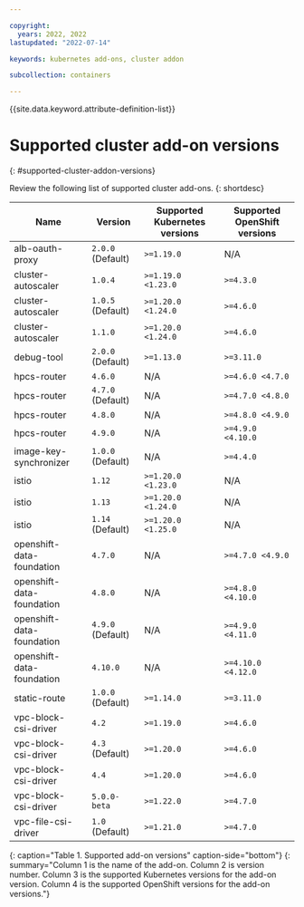 ```yaml
---

copyright: 
  years: 2022, 2022
lastupdated: "2022-07-14"

keywords: kubernetes add-ons, cluster addon

subcollection: containers

---
```


{{site.data.keyword.attribute-definition-list}}

# Supported cluster add-on versions
{: #supported-cluster-addon-versions}

Review the following list of supported cluster add-ons.
{: shortdesc}

| Name | Version | Supported Kubernetes versions | Supported OpenShift versions |
| --- | --- | --- | --- |
| alb-oauth-proxy | `2.0.0` (Default) | `>=1.19.0` |  N/A  |
| cluster-autoscaler | `1.0.4`  | `>=1.19.0 <1.23.0` | `>=4.3.0` |
| cluster-autoscaler | `1.0.5` (Default) | `>=1.20.0 <1.24.0` | `>=4.6.0` |
| cluster-autoscaler | `1.1.0`  | `>=1.20.0 <1.24.0` | `>=4.6.0` |
| debug-tool | `2.0.0` (Default) | `>=1.13.0` | `>=3.11.0` |
| hpcs-router | `4.6.0`  |  N/A  | `>=4.6.0 <4.7.0` |
| hpcs-router | `4.7.0` (Default) |  N/A  | `>=4.7.0 <4.8.0` |
| hpcs-router | `4.8.0`  |  N/A  | `>=4.8.0 <4.9.0` |
| hpcs-router | `4.9.0`  |  N/A  | `>=4.9.0 <4.10.0` |
| image-key-synchronizer | `1.0.0` (Default) |  N/A  | `>=4.4.0` |
| istio | `1.12`  | `>=1.20.0 <1.23.0` |  N/A  |
| istio | `1.13`  | `>=1.20.0 <1.24.0` |  N/A  |
| istio | `1.14` (Default) | `>=1.20.0 <1.25.0` |  N/A  |
| openshift-data-foundation | `4.7.0`  |  N/A  | `>=4.7.0 <4.9.0` |
| openshift-data-foundation | `4.8.0`  |  N/A  | `>=4.8.0 <4.10.0` |
| openshift-data-foundation | `4.9.0` (Default) |  N/A  | `>=4.9.0 <4.11.0` |
| openshift-data-foundation | `4.10.0`  |  N/A  | `>=4.10.0 <4.12.0` |
| static-route | `1.0.0` (Default) | `>=1.14.0` | `>=3.11.0` |
| vpc-block-csi-driver | `4.2`  | `>=1.19.0` | `>=4.6.0` |
| vpc-block-csi-driver | `4.3` (Default) | `>=1.20.0` | `>=4.6.0` |
| vpc-block-csi-driver | `4.4`  | `>=1.20.0` | `>=4.6.0` |
| vpc-block-csi-driver | `5.0.0-beta`  | `>=1.22.0` | `>=4.7.0` |
| vpc-file-csi-driver | `1.0` (Default) | `>=1.21.0` | `>=4.7.0` |
{: caption="Table 1. Supported add-on versions" caption-side="bottom"}
{: summary="Column 1 is the name of the add-on. Column 2 is version number. Column 3 is the supported Kubernetes versions for the add-on version. Column 4 is the supported OpenShift versions for the add-on versions."}


